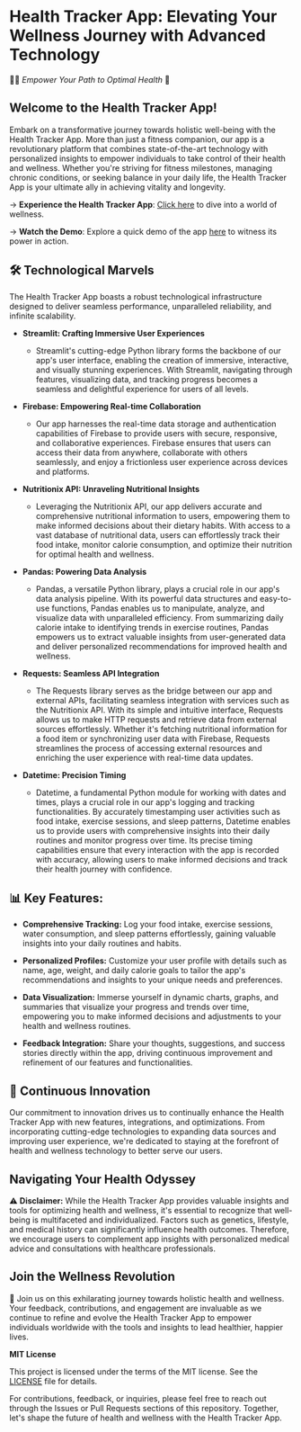 # Health Tracker App: Elevating Your Wellness Journey with Advanced Technology

🏃‍♂️ *Empower Your Path to Optimal Health* 🥦

## **Welcome to the Health Tracker App!**

Embark on a transformative journey towards holistic well-being with the Health Tracker App. More than just a fitness companion, our app is a revolutionary platform that combines state-of-the-art technology with personalized insights to empower individuals to take control of their health and wellness. Whether you're striving for fitness milestones, managing chronic conditions, or seeking balance in your daily life, the Health Tracker App is your ultimate ally in achieving vitality and longevity.

-> **Experience the Health Tracker App**: [Click here](https://healthtrackapp.streamlit.app/?embed_options=dark_theme) to dive into a world of wellness.

-> **Watch the Demo**: Explore a quick demo of the app [here](#) to witness its power in action.

## 🛠️ **Technological Marvels**

The Health Tracker App boasts a robust technological infrastructure designed to deliver seamless performance, unparalleled reliability, and infinite scalability.

- **Streamlit: Crafting Immersive User Experiences**
  - Streamlit's cutting-edge Python library forms the backbone of our app's user interface, enabling the creation of immersive, interactive, and visually stunning experiences. With Streamlit, navigating through features, visualizing data, and tracking progress becomes a seamless and delightful experience for users of all levels.

- **Firebase: Empowering Real-time Collaboration**
  - Our app harnesses the real-time data storage and authentication capabilities of Firebase to provide users with secure, responsive, and collaborative experiences. Firebase ensures that users can access their data from anywhere, collaborate with others seamlessly, and enjoy a frictionless user experience across devices and platforms.

- **Nutritionix API: Unraveling Nutritional Insights**
  - Leveraging the Nutritionix API, our app delivers accurate and comprehensive nutritional information to users, empowering them to make informed decisions about their dietary habits. With access to a vast database of nutritional data, users can effortlessly track their food intake, monitor calorie consumption, and optimize their nutrition for optimal health and wellness.

- **Pandas: Powering Data Analysis**
  - Pandas, a versatile Python library, plays a crucial role in our app's data analysis pipeline. With its powerful data structures and easy-to-use functions, Pandas enables us to manipulate, analyze, and visualize data with unparalleled efficiency. From summarizing daily calorie intake to identifying trends in exercise routines, Pandas empowers us to extract valuable insights from user-generated data and deliver personalized recommendations for improved health and wellness.

- **Requests: Seamless API Integration**
  - The Requests library serves as the bridge between our app and external APIs, facilitating seamless integration with services such as the Nutritionix API. With its simple and intuitive interface, Requests allows us to make HTTP requests and retrieve data from external sources effortlessly. Whether it's fetching nutritional information for a food item or synchronizing user data with Firebase, Requests streamlines the process of accessing external resources and enriching the user experience with real-time data updates.

- **Datetime: Precision Timing**
  - Datetime, a fundamental Python module for working with dates and times, plays a crucial role in our app's logging and tracking functionalities. By accurately timestamping user activities such as food intake, exercise sessions, and sleep patterns, Datetime enables us to provide users with comprehensive insights into their daily routines and monitor progress over time. Its precise timing capabilities ensure that every interaction with the app is recorded with accuracy, allowing users to make informed decisions and track their health journey with confidence.

## 📊 **Key Features:**

- **Comprehensive Tracking:** Log your food intake, exercise sessions, water consumption, and sleep patterns effortlessly, gaining valuable insights into your daily routines and habits.

- **Personalized Profiles:** Customize your user profile with details such as name, age, weight, and daily calorie goals to tailor the app's recommendations and insights to your unique needs and preferences.

- **Data Visualization:** Immerse yourself in dynamic charts, graphs, and summaries that visualize your progress and trends over time, empowering you to make informed decisions and adjustments to your health and wellness routines.

- **Feedback Integration:** Share your thoughts, suggestions, and success stories directly within the app, driving continuous improvement and refinement of our features and functionalities.

## 🤖 **Continuous Innovation**

Our commitment to innovation drives us to continually enhance the Health Tracker App with new features, integrations, and optimizations. From incorporating cutting-edge technologies to expanding data sources and improving user experience, we're dedicated to staying at the forefront of health and wellness technology to better serve our users.

## **Navigating Your Health Odyssey**

⚠️ **Disclaimer:** While the Health Tracker App provides valuable insights and tools for optimizing health and wellness, it's essential to recognize that well-being is multifaceted and individualized. Factors such as genetics, lifestyle, and medical history can significantly influence health outcomes. Therefore, we encourage users to complement app insights with personalized medical advice and consultations with healthcare professionals.

## **Join the Wellness Revolution**

🌟 Join us on this exhilarating journey towards holistic health and wellness. Your feedback, contributions, and engagement are invaluable as we continue to refine and evolve the Health Tracker App to empower individuals worldwide with the tools and insights to lead healthier, happier lives.

**MIT License**

This project is licensed under the terms of the MIT license. See the [LICENSE](https://github.com/ishita48/Health_Track_App/blob/main/LICENSE) file for details.

For contributions, feedback, or inquiries, please feel free to reach out through the Issues or Pull Requests sections of this repository. Together, let's shape the future of health and wellness with the Health Tracker App.
